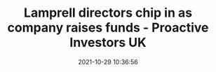 ---
"title": "Lamprell directors chip in as company raises funds - Proactive Investors UK"
"date": "2021-10-29 10:36:56"
"feed_name": "GOOGLENEWSMINING"
"feed_website": "https://news.google.com/search?q=mining%2Bincident&hl=en-US&gl=US&ceid=US:en"
"feed_rss": "https://news.google.com/rss/search?q=mining%2Bincident&hl=en-US&gl=US&ceid=US:en"
"link": "https://www.proactiveinvestors.co.uk/companies/news/964672/lamprell-directors-chip-in-as-company-raises-funds-964672.html"
"source": "{'href': 'https://www.proactiveinvestors.co.uk', 'title': 'Proactive Investors UK'}"
"file": "_posts/2021-1-1-a6f03a77a0605406088244b7c4a9089eb093f5bc.md"
"accident": "0"
"drilling": "0"
"dead": "0"
"injured": "0"
"arrested": "0"
"place": "unknown place"
"where": "unknown site"
"causes": "unknown"
"place_uri": "unknown place"
---